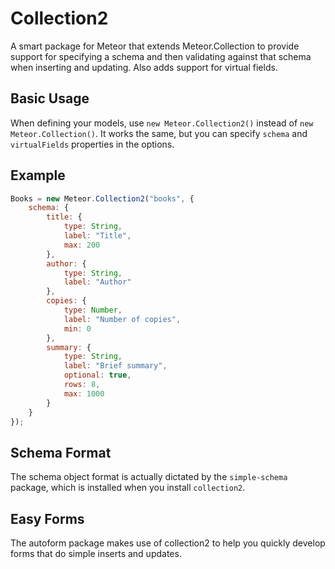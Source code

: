 Collection2
=========================

A smart package for Meteor that extends Meteor.Collection to provide support for specifying a schema and then validating against that schema when inserting and updating. Also adds support for virtual fields.

## Basic Usage

When defining your models, use `new Meteor.Collection2()` instead of `new Meteor.Collection()`. It works the same, but you can specify `schema` and `virtualFields` properties in the options.

## Example
```js
Books = new Meteor.Collection2("books", {
    schema: {
        title: {
            type: String,
            label: "Title",
            max: 200
        },
        author: {
            type: String,
            label: "Author"
        },
        copies: {
            type: Number,
            label: "Number of copies",
            min: 0
        },
        summary: {
            type: String,
            label: "Brief summary",
            optional: true,
            rows: 8,
            max: 1000
        }
    }
});
```

## Schema Format

The schema object format is actually dictated by the `simple-schema` package, which is installed when you install `collection2`.

## Easy Forms

The autoform package makes use of collection2 to help you quickly develop forms that do simple inserts and updates.